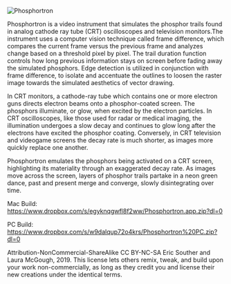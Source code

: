 ![Phosphortron](https://user-images.githubusercontent.com/6496795/57551611-7da6f500-7337-11e9-8b81-c5f11f6e1225.png)

Phosphortron is a video instrument that simulates the phosphor trails found in analog cathode ray tube (CRT) oscilloscopes and television monitors.The instrument uses a computer vision technique called frame difference, which compares the current frame versus the previous frame and analyzes change based on a threshold pixel by pixel. The trail duration function controls how long previous information stays on screen before fading away the simulated phosphors. Edge detection is utilized in conjunction with frame difference, to isolate and accentuate the outlines to loosen the raster image towards the simulated aesthetics of vector drawing.

In CRT monitors, a cathode-ray tube which contains one or more electron guns directs electron beams onto a phosphor-coated screen. The phosphors illuminate, or glow, when excited by the electron particles. In CRT oscilloscopes, like those used for radar or medical imaging, the illumination undergoes a slow decay and continues to glow long after the electrons have excited the phosphor coating. Conversely, in CRT television and videogame screens the decay rate is much shorter, as images more quickly replace one another. 

Phosphortron emulates the phosphors being activated on a CRT screen, highlighting its materiality through an exaggerated decay rate. As images move across the screen, layers of phosphor trails partake in a neon green dance, past and present merge and converge, slowly disintegrating over time.

Mac Build: https://www.dropbox.com/s/egyknqgwfl8f2ww/Phosphortron.app.zip?dl=0

PC Build: https://www.dropbox.com/s/w9dalqup72o4krs/Phosphortron%20PC.zip?dl=0

Attribution-NonCommercial-ShareAlike CC BY-NC-SA
Eric Souther and Laura McGough, 2019.
This license lets others remix, tweak, and build upon your work non-commercially, as long as they credit you and license their new creations under the identical terms.
